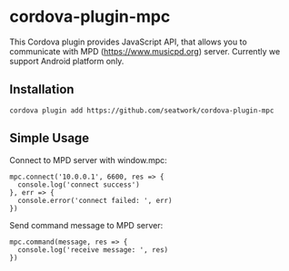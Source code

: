 # cordova-plugin-mpc

This Cordova plugin provides JavaScript API, that allows you to communicate with MPD (https://www.musicpd.org) server. Currently we support Android platform only.

## Installation

```
cordova plugin add https://github.com/seatwork/cordova-plugin-mpc
```

## Simple Usage

Connect to MPD server with window.mpc: 
```
mpc.connect('10.0.0.1', 6600, res => {
  console.log('connect success')
}, err => {
  console.error('connect failed: ', err)
})
```

Send command message to MPD server:
```
mpc.command(message, res => {
  console.log('receive message: ', res)
})
```
